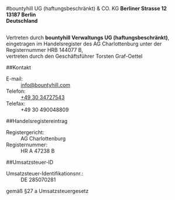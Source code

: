 #bountyhill UG (haftungsbeschränkt) & CO. KG
**Berliner Strasse 12**  
**13187 Berlin**  
**Deutschland**  

## 

Vertreten durch **bountyhill Verwaltungs UG (haftungsbeschränkt)**,  
eingetragen im Handelsregister des AG Charlottenburg unter der Registernummer HRB 144077 B,  
vertreten durch den Geschäftsführer Torsten Graf-Oettel

##Kontakt
<dl class="contact">
  <dt>E-mail:</dt>
  <dd><a href="mailto:info@bountyhill.com">info@bountyhill.com</a></dd>
  <dt>Telefon:</dt>
  <dd><a href="callto:+493034727543">+49 30 34727543</a></dd>
  <dt>Telefax:</dt>
  <dd>+49 30 490048809</dd>
</dl>

##Handelsregistereintrag
<dl class="court">
  <dt>Registergericht:</dt>
  <dd>AG Charlottenburg</dd>
  <dt>Registernummer:</dt>
  <dd>HR A 47238 B </dd>
</dl>

##Umsatzsteuer-ID
<dl class="vat">
  <dt>Umsatzsteuer-Identifikationsnr.:</dt>
  <dd>DE 285070281</dd>
</dl>
gemäß §27 a Umsatzsteuergesetz
